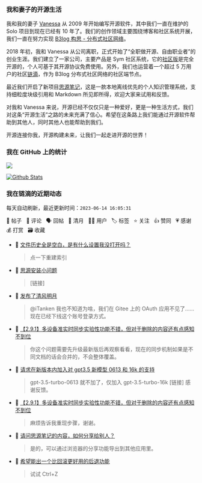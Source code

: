 ### 我和妻子的开源生活

我和我的妻子 [Vanessa](https://github.com/Vanessa219) 从 2009 年开始编写开源软件，其中我们一直在维护的 Solo 项目到现在已经有 10 年了。我们的创作领域主要围绕博客和社区系统开展，我们一直在努力实现 [B3log 构思 - 分布式社区网络](https://ld246.com/article/1546941897596)。

2018 年初，我和 Vanessa 从公司离职，正式开始了“全职做开源、自由职业者”的创业生涯。我们建立了一家公司，主要产品是 Sym 社区系统，它的[社区版](https://github.com/88250/symphony)是完全开源的，个人可基于其开源协议免费使用。另外，我们也运营着一个超过 5 万用户的社区[链滴](https://ld246.com)，作为 B3log 分布式社区网络的社区端节点。

最近我们开启了新项目[思源笔记](https://github.com/siyuan-note/siyuan)，这是一款本地离线优先的个人知识管理系统，支持细粒度块级引用和 Markdown 所见即所得，欢迎大家来试用和反馈。

对我和 Vanessa 来说，开源已经不仅仅只是一种爱好，更是一种生活方式，我们对这条“开源生活”之路的未来充满了信心。希望在这条路上我们能通过开源软件帮助到其他人，同时其他人也能帮助到我们。

开源连接你我，开源构建未来，让我们一起走进开源的世界！

### 我在 GitHub 上的统计

<a title="Hits" target="_blank" href="https://github.com/88250/88250"><img src="https://hits.b3log.org/88250/88250.svg"></a>

[![Github Stats](https://github-readme-stats.vercel.app/api?username=88250&theme=tokyonight&show_icons=true)](https://github.com/88250)

<!--events start -->

### 我在链滴的近期动态

每天自动刷新，最近更新时间：`2023-06-14 16:05:31`

📝 帖子 &nbsp; 💬 评论 &nbsp; 🗣 回帖 &nbsp; 🌙 清月 &nbsp; 👨‍💻 用户 &nbsp; 🏷️ 标签 &nbsp; ⭐️ 关注 &nbsp; 👍 赞同 &nbsp; 💗 感谢 &nbsp; 💰 打赏 &nbsp; 🗃 收藏

* 💬 [文件历史全是空白，是有什么设置我没打开吗？](https://ld246.com/article/1686719804133/comment/1686719879248#comments)

  > 点一下重建索引
* 💬 [思源安装小问题](https://ld246.com/article/1686711940262/comment/1686714297642#comments)

  > [链接]
* 🌙 [发布了清风明月](https://ld246.com/member/88250/breezemoons/1686711574107)

  > @iTanken 我也不知道为啥，我们在 Gitee 上的 OAuth 应用不见了……现在已经下线这个账号登录方式。
* 💬 [【2.9.1】多设备准实时同步实验性功能不错，但对于删除的内容还有点感知不到位](https://ld246.com/article/1686639858529/comment/1686711228100#comments)

  > 你这个问题需要先升级最新版后再观察看看，现在的同步机制如果是不同文档的话会合并的，不会整体覆盖。
* 💬 [请求在新版本内加入对 gpt3.5 新模型 0613 和 16k 的支持](https://ld246.com/article/1686702122335/comment/1686703816011#comments)

  > gpt-3.5-turbo-0613 就不加了，仅加入 gpt-3.5-turbo-16k [链接] 感谢反馈。
* 💬 [【2.9.1】多设备准实时同步实验性功能不错，但对于删除的内容还有点感知不到位](https://ld246.com/article/1686639858529/comment/1686697647506#comments)

  > 麻烦告诉我重现步骤，谢谢。
* 💬 [请问思源笔记的内容，如何分享给别人？](https://ld246.com/article/1686568670760/comment/1686661716399#comments)

  > 是的，可以通过浏览器的分享功能导出到其他应用里。
* 💬 [希望能出一个比回滚更好用的后退功能](https://ld246.com/article/1686657005547/comment/1686657985289#comments)

  > 试试 Ctrl+Z


<!--events end -->
